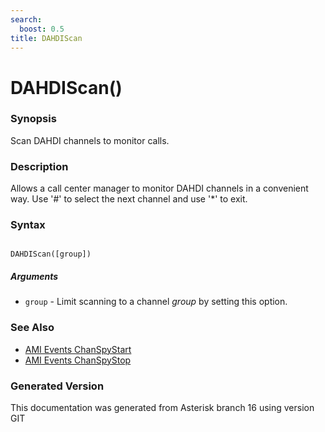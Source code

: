 ```yaml
---
search:
  boost: 0.5
title: DAHDIScan
---
```


# DAHDIScan()

### Synopsis

Scan DAHDI channels to monitor calls.

### Description

Allows a call center manager to monitor DAHDI channels in a convenient way. Use '#' to select the next channel and use '*' to exit.<br>


### Syntax


```

DAHDIScan([group])
```
##### Arguments


* `group` - Limit scanning to a channel _group_ by setting this option.<br>

### See Also

* [AMI Events ChanSpyStart](/Asterisk_16_Documentation/API_Documentation/AMI_Events/ChanSpyStart)
* [AMI Events ChanSpyStop](/Asterisk_16_Documentation/API_Documentation/AMI_Events/ChanSpyStop)


### Generated Version

This documentation was generated from Asterisk branch 16 using version GIT 